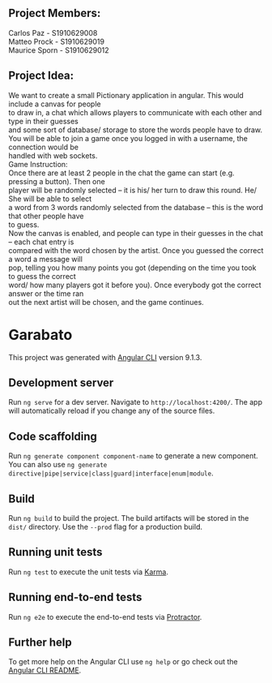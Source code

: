 
## Project Members:  
Carlos Paz - S1910629008  
Matteo Prock - S1910629019  
Maurice Sporn - S1910629012  

## Project Idea:

We want to create a small Pictionary application in angular. This would include a canvas for people  
to draw in, a chat which allows players to communicate with each other and type in their guesses  
and some sort of database/ storage to store the words people have to draw.  
You will be able to join a game once you logged in with a username, the connection would be  
handled with web sockets.  
Game Instruction:  
Once there are at least 2 people in the chat the game can start (e.g. pressing a button). Then one  
player will be randomly selected – it is his/ her turn to draw this round. He/ She will be able to select  
a word from 3 words randomly selected from the database – this is the word that other people have  
to guess.  
Now the canvas is enabled, and people can type in their guesses in the chat – each chat entry is  
compared with the word chosen by the artist. Once you guessed the correct a word a message will  
pop, telling you how many points you got (depending on the time you took to guess the correct  
word/ how many players got it before you). Once everybody got the correct answer or the time ran  
out the next artist will be chosen, and the game continues.

# Garabato

This project was generated with [Angular CLI](https://github.com/angular/angular-cli) version 9.1.3.

## Development server

Run `ng serve` for a dev server. Navigate to `http://localhost:4200/`. The app will automatically reload if you change any of the source files.

## Code scaffolding

Run `ng generate component component-name` to generate a new component. You can also use `ng generate directive|pipe|service|class|guard|interface|enum|module`.

## Build

Run `ng build` to build the project. The build artifacts will be stored in the `dist/` directory. Use the `--prod` flag for a production build.

## Running unit tests

Run `ng test` to execute the unit tests via [Karma](https://karma-runner.github.io).

## Running end-to-end tests

Run `ng e2e` to execute the end-to-end tests via [Protractor](http://www.protractortest.org/).

## Further help

To get more help on the Angular CLI use `ng help` or go check out the [Angular CLI README](https://github.com/angular/angular-cli/blob/master/README.md).
